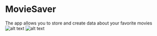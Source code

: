 # MovieSaver
The app allows you to store and create data about your favorite movies 
![alt text](https://static.tildacdn.com/tild3531-3366-4262-a634-316639623562/__2022-02-19__165422.png)
![alt text](https://static.tildacdn.com/tild3034-6233-4136-b036-343233333063/__2022-02-19__165448.png)
